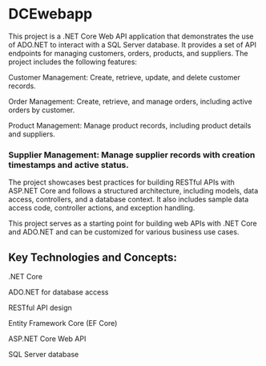 # DCEwebapp
This project is a .NET Core Web API application that demonstrates the use of ADO.NET to interact with a SQL Server database. It provides a set of API endpoints for managing customers, orders, products, and suppliers. The project includes the following features:

 Customer Management: Create, retrieve, update, and delete customer records.

 Order Management: Create, retrieve, and manage orders, including active orders by customer.

 Product Management: Manage product records, including product details and suppliers.

### Supplier Management: Manage supplier records with creation timestamps and active status.

The project showcases best practices for building RESTful APIs with ASP.NET Core and follows a structured architecture, including models, data access, controllers, and a database context. It also includes sample data access code, controller actions, and exception handling.

This project serves as a starting point for building web APIs with .NET Core and ADO.NET and can be customized for various business use cases.

## Key Technologies and Concepts:

.NET Core

ADO.NET for database access

RESTful API design

Entity Framework Core (EF Core)

ASP.NET Core Web API

SQL Server database
